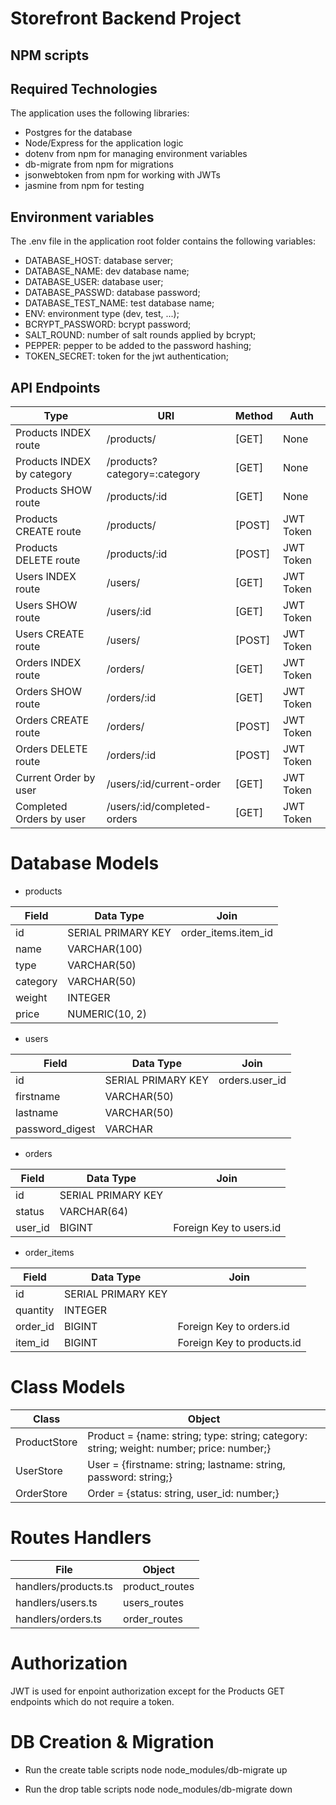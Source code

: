 # Storefront Backend Project

## NPM scripts

## Required Technologies

The application uses the following libraries:
- Postgres for the database
- Node/Express for the application logic
- dotenv from npm for managing environment variables
- db-migrate from npm for migrations
- jsonwebtoken from npm for working with JWTs
- jasmine from npm for testing

## Environment variables

The .env file in the application root folder contains the following variables:
- DATABASE_HOST: database server;
- DATABASE_NAME: dev database name;
- DATABASE_USER: database user;
- DATABASE_PASSWD: database password;
- DATABASE_TEST_NAME: test database name;
- ENV: environment type  (dev, test, ...);
- BCRYPT_PASSWORD: bcrypt password;
- SALT_ROUND: number of salt rounds applied by bcrypt;
- PEPPER: pepper to be added to the password hashing;
- TOKEN_SECRET: token for the jwt authentication;

## API Endpoints

| Type                              | URI                          | Method   | Auth
| --------------------------------- | ---------------------------- | -------- | ------------
| Products INDEX route              | /products/                   | [GET]    | None
| Products INDEX by category        | /products?category=:category | [GET]    | None
| Products SHOW route               | /products/:id                | [GET]    | None
| Products CREATE route             | /products/                   | [POST]   | JWT Token
| Products DELETE route             | /products/:id                | [POST]   | JWT Token
| Users INDEX route                 | /users/                      | [GET]    | JWT Token
| Users SHOW route                  | /users/:id                   | [GET]    | JWT Token
| Users CREATE route                | /users/                      | [POST]   | JWT Token
| Orders INDEX route                | /orders/                     | [GET]    | JWT Token
| Orders SHOW route                 | /orders/:id                  | [GET]    | JWT Token
| Orders CREATE route               | /orders/                     | [POST]   | JWT Token
| Orders DELETE route               | /orders/:id                  | [POST]   | JWT Token
| Current Order by user             | /users/:id/current-order     | [GET]    | JWT Token
| Completed Orders by user          | /users/:id/completed-orders  | [GET]    | JWT Token

# Database Models

- products

| Field            | Data Type          | Join
| ---------------- | ----------------   | ---------------------- 
| id               | SERIAL PRIMARY KEY | order_items.item_id
| name             | VARCHAR(100)       |
| type             | VARCHAR(50)        |
| category         | VARCHAR(50)        |
| weight           | INTEGER            |
| price            | NUMERIC(10, 2)     |

- users

| Field            | Data Type          | Join
| ---------------- | ----------------   | ---------------------- 
| id               | SERIAL PRIMARY KEY | orders.user_id
| firstname        | VARCHAR(50)        |
| lastname         | VARCHAR(50)        |
| password_digest  | VARCHAR            |


- orders

| Field            | Data Type          | Join
| ---------------- | ----------------   | ---------------------- 
| id               | SERIAL PRIMARY KEY |
| status           | VARCHAR(64)        |
| user_id          | BIGINT             | Foreign Key to users.id

- order_items

| Field            | Data Type          | Join
| ---------------- | ----------------   | ---------------------- 
| id               | SERIAL PRIMARY KEY |
| quantity         | INTEGER            |
| order_id         | BIGINT             | Foreign Key to orders.id
| item_id          | BIGINT             | Foreign Key to products.id

# Class Models

| Class            | Object               
| ---------------- | ------------------------------------------------------------------------------------------------
| ProductStore     | Product = {name: string; type: string; category: string; weight: number; price: number;}
| UserStore        | User = {firstname: string; lastname: string, password: string;}
| OrderStore       | Order = {status: string, user_id: number;}

# Routes Handlers

| File                  | Object               
| --------------------- | -----------------
| handlers/products.ts  | product_routes
| handlers/users.ts     | users_routes
| handlers/orders.ts    | order_routes

# Authorization

JWT is used for enpoint authorization except for the Products GET endpoints which do not require a token.

# DB Creation & Migration

- Run the create table scripts
node node_modules/db-migrate up

- Run the drop table scripts
node node_modules/db-migrate down
